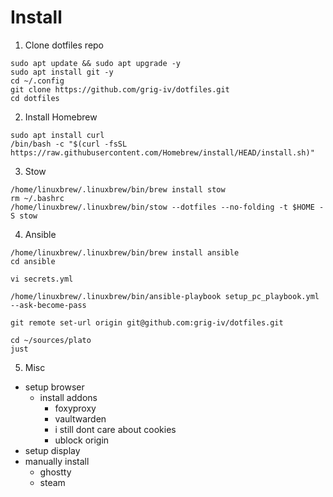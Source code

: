 # Install

1. Clone dotfiles repo
```
sudo apt update && sudo apt upgrade -y
sudo apt install git -y
cd ~/.config
git clone https://github.com/grig-iv/dotfiles.git
cd dotfiles
```

2. Install Homebrew
```
sudo apt install curl
/bin/bash -c "$(curl -fsSL https://raw.githubusercontent.com/Homebrew/install/HEAD/install.sh)"
```

3. Stow
```
/home/linuxbrew/.linuxbrew/bin/brew install stow
rm ~/.bashrc
/home/linuxbrew/.linuxbrew/bin/stow --dotfiles --no-folding -t $HOME -S stow
```

4. Ansible 
```
/home/linuxbrew/.linuxbrew/bin/brew install ansible
cd ansible

vi secrets.yml

/home/linuxbrew/.linuxbrew/bin/ansible-playbook setup_pc_playbook.yml --ask-become-pass

git remote set-url origin git@github.com:grig-iv/dotfiles.git

cd ~/sources/plato 
just
```

5. Misc
- setup browser
    - install addons
        - foxyproxy
        - vaultwarden
        - i still dont care about cookies
        - ublock origin
- setup display
- manually install
    - ghostty 
    - steam
